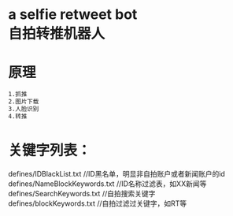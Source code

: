 a selfie retweet bot<br>
自拍转推机器人
===
原理
===
```markdown
1.抓推
2.图片下载
3.人脸识别
4.转推
```

关键字列表：<br>
===
defines/IDBlackList.txt  //ID黑名单，明显非自拍账户或者新闻账户的id<br>
defines/NameBlockKeywords.txt //ID名称过滤表，如XX新闻等<br>
defines/SearchKeywords.txt //自拍搜索关键字<br>
defines/blockKeywords.txt //自拍过滤过关键字，如RT等<br>
